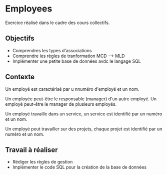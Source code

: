 # Employees

Exercice réalisé dans le cadre des cours collectifs.

## Objectifs

- Comprendres les types d'associations
- Comprendre les règles de tranformation MCD --> MLD
- Implémenter une petite base de données avdc le langage SQL

## Contexte

Un employé est caractérisé par u nnuméro d'employé et un nom.

Un employée peut-être le responsable (manager) d'un autre employé. 
Un employé peut-être le manager de plusieurs employés.

Un employé travaille dans un service, un service est identifié par un numéro et un nom.

Un employé peut travailler sur des projets, chaque projet est identifié par un numéro et un nom.

## Travail à réaliser 

- Rédiger les règles de gestion
- Implémenter le code SQL pour la création de la base de données